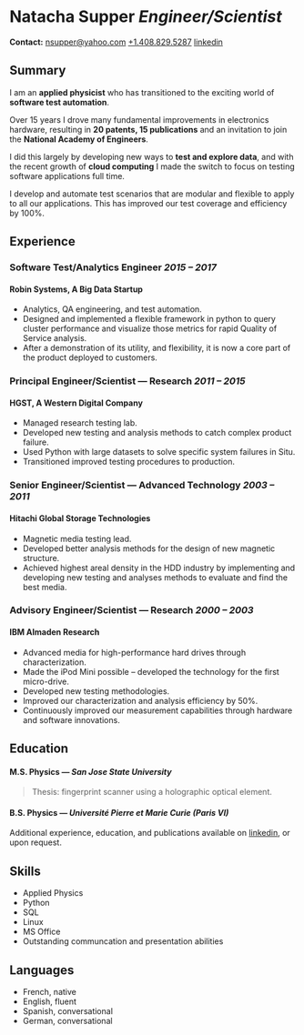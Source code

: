 **Natacha** **Supper** *Engineer/Scientist*
===========================================

**Contact:**
[nsupper@yahoo.com](mailto:nsupper@yahoo.com) 
[+1.408.829.5287](tel:+14088295287) 
[linkedin](https://www.linkedin.com/in/natacha-supper-72802b1)

Summary
-------

I am an **applied physicist** who has transitioned to the exciting world of
**software test automation**.

Over 15 years I drove many fundamental improvements in electronics hardware,
resulting in **20 patents, 15 publications** and an invitation to join the
**National Academy of Engineers**.

I did this largely by developing new ways to **test and explore data**, and
with the recent growth of **cloud computing** I made the switch to focus on
testing software applications full time.

I develop and automate test scenarios that are modular and flexible to apply to
all our applications. This has improved our test coverage and efficiency by
100%.

Experience
----------

### Software Test/Analytics Engineer _2015 – 2017_

#### Robin Systems, A Big Data Startup

* Analytics, QA engineering, and test automation.
* Designed and implemented a flexible framework in python to query cluster
  performance and visualize those metrics for rapid Quality of Service analysis.
* After a demonstration of its utility, and flexibility, it is now a core part
  of the product deployed to customers.


### Principal Engineer/Scientist — Research _2011 – 2015_

#### HGST, A Western Digital Company

* Managed research testing lab.
* Developed new testing and analysis methods to catch complex product failure. 
* Used Python with large datasets to solve specific system failures in Situ.
* Transitioned improved testing procedures to production.


### Senior Engineer/Scientist — Advanced Technology _2003 – 2011_

#### Hitachi Global Storage Technologies

* Magnetic media testing lead.
* Developed better analysis methods for the design of new magnetic structure.
* Achieved highest areal density in the HDD industry by implementing and
  developing new testing and analyses methods to evaluate and find the best
  media.


### Advisory Engineer/Scientist — Research _2000 – 2003_

#### IBM Almaden Research

* Advanced media for high-performance hard drives through characterization.
* Made the iPod Mini possible – developed the technology for the first
  micro-drive.
* Developed new testing methodologies.
* Improved our characterization and analysis efficiency by 50%.
* Continuously improved our measurement capabilities through hardware and
  software innovations.


Education
---------

#### M.S. Physics — _San Jose State University_

> Thesis: fingerprint scanner using a holographic optical element.

#### B.S. Physics — _Université Pierre et Marie Curie (Paris VI)_

Additional experience, education, and publications available on
[linkedin](https://www.linkedin.com/pub/natacha-supper/1/2b/728), or upon
request.


Skills
------

* Applied Physics
* Python
* SQL
* Linux
* MS Office
* Outstanding communcation and presentation abilities

Languages
---------

* French, native
* English, fluent
* Spanish, conversational
* German, conversational


